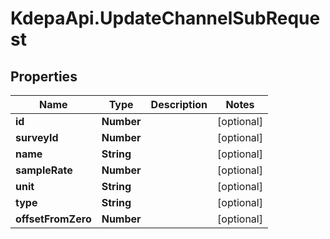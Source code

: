 # KdepaApi.UpdateChannelSubRequest

## Properties

Name | Type | Description | Notes
------------ | ------------- | ------------- | -------------
**id** | **Number** |  | [optional] 
**surveyId** | **Number** |  | [optional] 
**name** | **String** |  | [optional] 
**sampleRate** | **Number** |  | [optional] 
**unit** | **String** |  | [optional] 
**type** | **String** |  | [optional] 
**offsetFromZero** | **Number** |  | [optional] 


